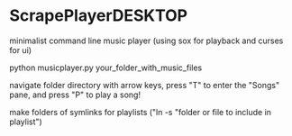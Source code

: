 ScrapePlayerDESKTOP
===================

minimalist command line music player (using sox for playback and curses for ui)

python musicplayer.py your_folder_with_music_files

navigate folder directory with arrow keys,
press "T" to enter the "Songs" pane,
and press "P" to play a song!

make folders of symlinks for playlists ("ln -s "folder or file to include in playlist")
